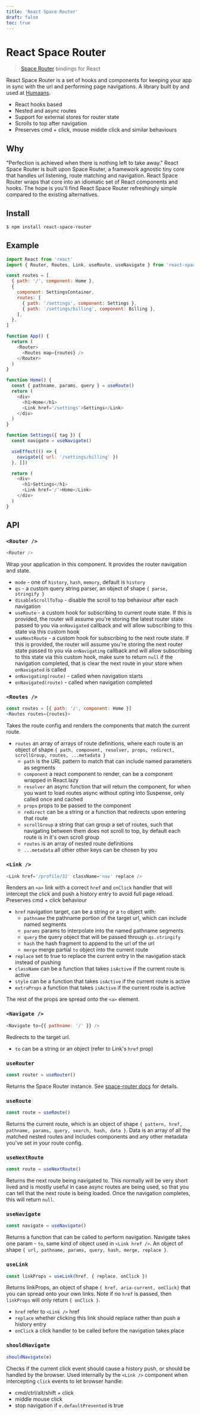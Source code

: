 ```yaml
---
title: 'React Space Router'
draft: false
toc: true
---
```


# React Space Router

> [Space Router](https://kidkarolis.github.io/space-router/) bindings for React

React Space Router is a set of hooks and components for keeping your app in sync with the url and performing page navigations. A library built by and used at [Humaans](https://humaans.io/).

- React hooks based
- Nested and async routes
- Support for external stores for router state
- Scrolls to top after navigation
- Preserves cmd + click, mouse middle click and similar behaviours

## Why

"Perfection is achieved when there is nothing left to take away." React Space Router is built upon Space Router, a framework agnostic tiny core that handles url listening, route matching and navigation. React Space Router wraps that core into an idiomatic set of React components and hooks. The hope is you'll find React Space Router refreshingly simple compared to the existing alternatives.

## Install

```sh
$ npm install react-space-router
```

## Example

```js
import React from 'react'
import { Router, Routes, Link, useRoute, useNavigate } from 'react-space-router'

const routes = [
  { path: '/', component: Home },
  {
    component: SettingsContainer,
    routes: [
      { path: '/settings', component: Settings },
      { path: '/settings/billing', component: Billing },
    ],
  },
]

function App() {
  return (
    <Router>
      <Routes map={routes} />
    </Router>
  )
}

function Home() {
  const { pathname, params, query } = useRoute()
  return (
    <div>
      <h1>Home</h1>
      <Link href='/settings'>Settings</Link>
    </div>
  )
}

function Settings({ tag }) {
  const navigate = useNavigate()

  useEffect(() => {
    navigate({ url: '/settings/billing' })
  }, [])

  return (
    <div>
      <h1>Settings</h1>
      <Link href='/'>Home</Link>
    </div>
  )
}
```

## API

### `<Router />`

```js
<Router />
```

Wrap your application in this component. It provides the router navigation and state.

- `mode` - one of `history`, `hash`, `memory`, default is `history`
- `qs` - a custom query string parser, an object of shape `{ parse, stringify }`
- `disableScrollToTop` - disable the scroll to top behaviour after each navigation
- `useRoute` - a custom hook for subscribing to current route state. If this is provided, the router will assume you're storing the latest router state passed to you via `onNavigated` callback and will allow subscribing to this state via this custom hook
- `useNextRoute` - a custom hook for subscribing to the next route state. If this is provided, the router will assume you're storing the next router state passed to you via `onNavigating` callback and will allow subscribing to this state via this custom hook, make sure to return `null` if the navigation completed, that is clear the next route in your store when `onNavigated` is called
- `onNavigating(route)` - called when navigation starts
- `onNavigated(route)` - called when navigation completed

### `<Routes />`

```js
const routes = [{ path: '/', component: Home }]
<Routes routes={routes}>
```

Takes the route config and renders the components that match the current route.

- `routes` an array of arrays of route definitions, where each route is an object of shape `{ path, component, resolver, props, redirect, scrollGroup, routes, ...metadata }`
  - `path` is the URL pattern to match that can include named parameters as segments
  - `component` a react component to render, can be a component wrapped in React.lazy
  - `resolver` an async function that will return the component, for when you want to load routes async without opting into Suspense, only called once and cached
  - `props` props to be passed to the component
  - `redirect` can be a string or a function that redirects upon entering that route
  - `scrollGroup` a string that can group a set of routes, such that navigating between them does not scroll to top, by default each route is in it's own scroll group
  - `routes` is an array of nested route definitions
  - `...metadata` all other other keys can be chosen by you

### `<Link />`

```js
<Link href='/profile/32' className='nav' replace />
```

Renders an `<a>` link with a correct `href` and `onClick` handler that will intercept the click and push a history entry to avoid full page reload. Preserves cmd + click behaviour

- `href` navigation target, can be a string or a `to` object with:
  - `pathname` the pathname portion of the target url, which can include named segments
  - `params` params to interpolate into the named pathname segments
  - `query` the query object that will be passed through `qs.stringify`
  - `hash` the hash fragment to append to the url of the url
  - `merge` merge partial `to` object into the current route
- `replace` set to true to replace the current entry in the navigation stack instead of pushing
- `className` can be a function that takes `isActive` if the current route is active
- `style` can be a function that takes `isActive` if the current route is active
- `extraProps` a function that takes `isActive` if the current route is active

The rest of the props are spread onto the `<a>` element.

### `<Navigate />`

```js
<Navigate to={{ pathname: '/' }} />
```

Redirects to the target url.

- `to` can be a string or an object (refer to Link's `href` prop)

### `useRouter`

```js
const router = useRouter()
```

Returns the Space Router instance. See [space-router docs](https://kidkarolis.github.io/space-router/) for details.

### `useRoute`

```js
const route = useRoute()
```

Returns the current route, which is an object of shape `{ pattern, href, pathname, params, query, search, hash, data }`. Data is an array of all the matched nested routes and includes components and any other metadata you've set in your route config.

### `useNextRoute`

```js
const route = useNextRoute()
```

Returns the next route being navigated to. This normally will be very short lived and is mostly useful in case async routes are being used, so that you can tell that the next route is being loaded. Once the navigation completes, this will return `null`.

### `useNavigate`

```js
const navigate = useNavigate()
```

Returns a function that can be called to perform navigation. Navigate takes one param - `to`, same kind of object used in `<Link href />`. An object of shape `{ url, pathname, params, query, hash, merge, replace }`.

### `useLink`

```js
const linkProps = useLink(href, { replace, onClick })
```

Returns linkProps, an object of shape `{ href, aria-current, onClick}` that you can spread onto your own links. Note if no `href` is passed, then `linkProps` will only return `{ onClick }`.

- `href` refer to `<Link />` href
- `replace` whether clicking this link should replace rather than push a history entry
- `onClick` a click handler to be called before the navigation takes place

### `shouldNavigate`

```js
shouldNavigate(e)
```

Checks if the current click event should cause a history push, or should be handled by the browser. Used internally by the `<Link />` component when intercepting `click` events to let browser handle:

- cmd/ctrl/alt/shift + click
- middle mouse click
- stop navigation if `e.defaultPrevented` is true
